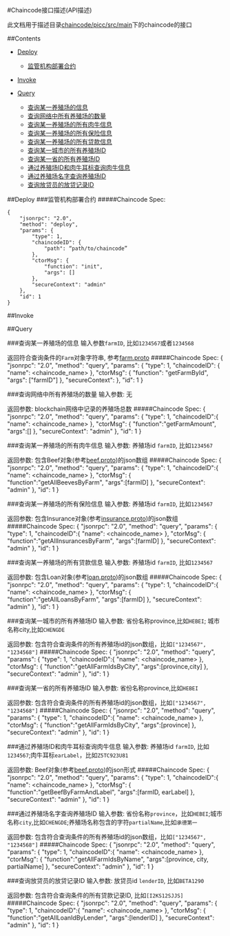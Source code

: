 #Chaincode接口描述(API描述)

此文档用于描述目录[chaincode/picc/src/main](../chaincode/picc/src/main)下的chaincode的接口

##Contents

* [Deploy](#deploy)
	* [监管机构部署合约](#监管机构部署合约)

* [Invoke](#invoke)

	
* [Query](#query)
	* [查询某一养殖场的信息](#查询某一养殖场的信息)
	* [查询网络中所有养殖场的数量](#查询网络中所有养殖场的数量)
	* [查询某一养殖场的所有肉牛信息](#查询某一养殖场的所有肉牛信息)
	* [查询某一养殖场的所有保险信息](#查询某一养殖场的所有保险信息)
    * [查询某一养殖场的所有贷款信息](#查询某一养殖场的所有贷款信息)
    * [查询某一城市的所有养殖场ID](#查询某一城市的所有养殖场ID)
    * [查询某一省的所有养殖场ID](#查询某一省的所有养殖场ID)
    * [通过养殖场ID和肉牛耳标查询肉牛信息](#通过养殖场ID和肉牛耳标查询肉牛信息)
    * [通过养殖场名字查询养殖场ID](#通过养殖场名字查询养殖场ID)
    * [查询放贷员的放贷记录ID](#查询放贷员的放贷记录ID)

	
##Deploy
###监管机构部署合约
#####Chaincode Spec: 

	{
		"jsonrpc": "2.0",
		"method": "deploy",
		"params": {
			"type": 1,
			"chaincodeID": {
				"path": “path/to/chaincode”
			},
			"ctorMsg": {
				"function": "init",
				"args": []
			},
			"secureContext": "admin"
		},
		"id": 1
	}


##Invoke


##Query

###查询某一养殖场的信息
输入参数`farmID`, 比如`1234567`或者`1234568`

返回符合查询条件的`Farm`对象字符串, 参考[farm.proto](../chaincode/picc/src/main/farm.proto)
#####Chaincode Spec: 
	{
		"jsonrpc": "2.0",
		"method": "query",
		"params": {
			"type": 1,
			"chaincodeID": {
				"name":  <chaincode_name>
			},
			"ctorMsg": {
				"function": "getFarmById",
				"args": ["farmID"]
			},
			"secureContext": <role>
		},
		"id": 1
	}

###查询网络中所有养殖场的数量
输入参数: 无

返回参数: blockchain网络中记录的养殖场总数
#####Chaincode Spec: 
    {
      "jsonrpc": "2.0",
      "method": "query",
      "params": {
        "type": 1,
        "chaincodeID":{
            "name": <chaincode_name>
        },
        "ctorMsg": {
            "function":"getFarmAmount",
            "args":[]
        },
        "secureContext": "admin"
      },
      "id": 1
    }
			
###查询某一养殖场的所有肉牛信息
输入参数: 养殖场id `farmID`, 比如`1234567`

返回参数: 包含Beef对象(参考[beef.proto](../chaincode/picc/src/main/beef.proto))的json数组
#####Chaincode Spec: 
    {
      "jsonrpc": "2.0",
      "method": "query",
      "params": {
        "type": 1,
        "chaincodeID":{
            "name": <chaincode_name>
        },
        "ctorMsg": {
            "function":"getAllBeevesByFarm",
            "args":[farmID]
        },
        "secureContext": "admin"
      },
      "id": 1
    }
    
###查询某一养殖场的所有保险信息
输入参数: 养殖场id `farmID`, 比如`1234567`

返回参数: 包含Insurance对象(参考[insurance.proto](../chaincode/picc/src/main/insurance.proto))的json数组
#####Chaincode Spec: 
    {
      "jsonrpc": "2.0",
      "method": "query",
      "params": {
        "type": 1,
        "chaincodeID":{
            "name": <chaincode_name>
        },
        "ctorMsg": {
            "function":"getAllInsurancesByFarm",
            "args":[farmID]
        },
        "secureContext": "admin"
      },
      "id": 1
    }
    
###查询某一养殖场的所有贷款信息
输入参数: 养殖场id `farmID`, 比如`1234567`

返回参数: 包含Loan对象(参考[loan.proto](../chaincode/picc/src/main/loan.proto))的json数组
#####Chaincode Spec: 
    {
      "jsonrpc": "2.0",
      "method": "query",
      "params": {
        "type": 1,
        "chaincodeID":{
            "name": <chaincode_name>
        },
        "ctorMsg": {
            "function":"getAllLoansByFarm",
            "args":[farmID]
        },
        "secureContext": "admin"
      },
      "id": 1
    }
    
###查询某一城市的所有养殖场ID
输入参数: 省份名称province,比如`HEBEI`; 城市名称city,比如`CHENGDE`

返回参数: 包含符合查询条件的所有养殖场id的json数组，比如`["1234567", "1234568"]`
#####Chaincode Spec: 
    {
      "jsonrpc": "2.0",
      "method": "query",
      "params": {
        "type": 1,
        "chaincodeID":{
            "name": <chaincode_name>
        },
        "ctorMsg": {
            "function":"getAllFarmIdsByCity",
            "args":[province,city]
        },
        "secureContext": "admin"
      },
      "id": 1
    }
  
###查询某一省的所有养殖场ID
输入参数: 省份名称province,比如`HEBEI`

返回参数: 包含符合查询条件的所有养殖场id的json数组，比如`["1234567", "1234568"]`
#####Chaincode Spec: 
    {
      "jsonrpc": "2.0",
      "method": "query",
      "params": {
        "type": 1,
        "chaincodeID":{
            "name": <chaincode_name>
        },
        "ctorMsg": {
            "function":"getAllFarmIdsByCity",
            "args":[province]
        },
        "secureContext": "admin"
      },
      "id": 1
    }    


###通过养殖场ID和肉牛耳标查询肉牛信息
输入参数: 养殖场id `farmID`, 比如`1234567`;肉牛耳标`earLabel`，比如`Z5TC923U81`

返回参数: Beef对象(参考[beef.proto](../chaincode/picc/src/main/beef.proto))的json形式
#####Chaincode Spec: 
    {
      "jsonrpc": "2.0",
      "method": "query",
      "params": {
        "type": 1,
        "chaincodeID":{
            "name": <chaincode_name>
        },
        "ctorMsg": {
            "function":"getBeefByFarmAndLabel",
            "args":[farmID, earLabel]
        },
        "secureContext": "admin"
      },
      "id": 1
    }
    
###通过养殖场名字查询养殖场ID
输入参数: 省份名称`province`，比如`HEBEI`;城市名称`city`,比如`CHENGDE`;养殖场名称包含的字符`partialName`,比如`承德第一`

返回参数: 包含符合查询条件的所有养殖场id的json数组，比如`["1234567", "1234568"]`
#####Chaincode Spec: 
    {
      "jsonrpc": "2.0",
      "method": "query",
      "params": {
        "type": 1,
        "chaincodeID":{
            "name": <chaincode_name>
        },
        "ctorMsg": {
            "function":"getAllFarmIdsByName",
            "args":[province, city, partialName]
        },
        "secureContext": "admin"
      },
      "id": 1
    }

###查询放贷员的放贷记录ID
输入参数: 放贷员id `lenderID`, 比如`BETA1290`

返回参数: 包含符合查询条件的所有贷款记录ID, 比如`[I2KS12SJJS]`
#####Chaincode Spec: 
    {
      "jsonrpc": "2.0",
      "method": "query",
      "params": {
        "type": 1,
        "chaincodeID":{
            "name": <chaincode_name>
        },
        "ctorMsg": {
            "function":"getAllLoanIdByLender",
            "args":[lenderID]
        },
        "secureContext": "admin"
      },
      "id": 1
    }
